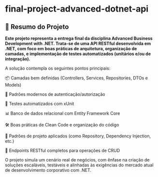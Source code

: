 # final-project-advanced-dotnet-api

## 📝 Resumo do Projeto

**Este projeto representa a entrega final da disciplina Advanced Business Development with .NET. Trata-se de uma API RESTful desenvolvida em .NET, com foco em boas práticas de arquitetura, organização de camadas, e implementação de testes automatizados (unitários e/ou de integração).**

A solução contempla os seguintes pontos principais:

📦 Camadas bem definidas (Controllers, Services, Repositories, DTOs e Models)

🔐 Padrões modernos de autenticação/autorização

🧪 Testes automatizados com xUnit

📊 Banco de dados relacional com Entity Framework Core

🛠️ Boas práticas de Clean Code e organização do código

🧩 Padrões de projeto aplicados (como Repository, Dependency Injection, etc.)

🔄 Endpoints RESTful completos para operações de CRUD

O projeto simula um cenário real de negócios, com ênfase na criação de soluções escaláveis, testáveis e alinhadas às exigências do mercado atual de desenvolvimento corporativo com .NET.
